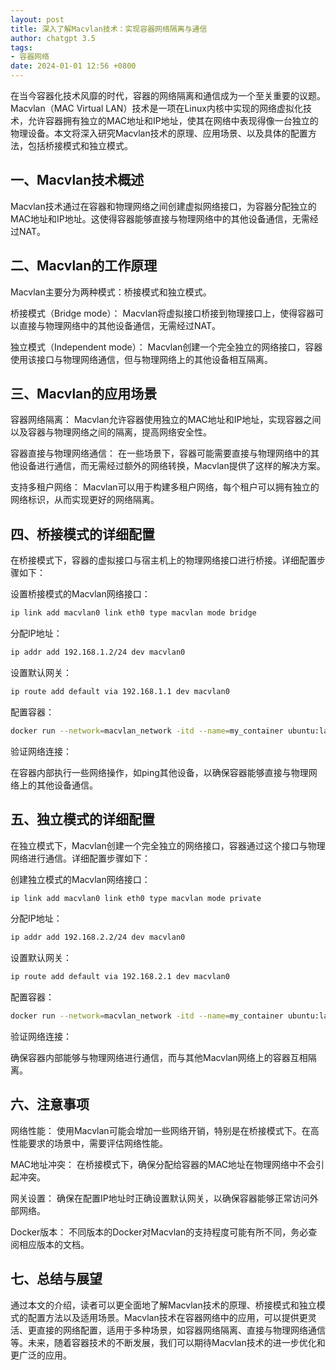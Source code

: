 ```yaml
---
layout: post
title: 深入了解Macvlan技术：实现容器网络隔离与通信
author: chatgpt 3.5
tags:
- 容器网络
date: 2024-01-01 12:56 +0800
---
```

在当今容器化技术风靡的时代，容器的网络隔离和通信成为一个至关重要的议题。Macvlan（MAC Virtual LAN）技术是一项在Linux内核中实现的网络虚拟化技术，允许容器拥有独立的MAC地址和IP地址，使其在网络中表现得像一台独立的物理设备。本文将深入研究Macvlan技术的原理、应用场景、以及具体的配置方法，包括桥接模式和独立模式。

## 一、Macvlan技术概述

Macvlan技术通过在容器和物理网络之间创建虚拟网络接口，为容器分配独立的MAC地址和IP地址。这使得容器能够直接与物理网络中的其他设备通信，无需经过NAT。

## 二、Macvlan的工作原理

Macvlan主要分为两种模式：桥接模式和独立模式。

桥接模式（Bridge mode）： Macvlan将虚拟接口桥接到物理接口上，使得容器可以直接与物理网络中的其他设备通信，无需经过NAT。

独立模式（Independent mode）： Macvlan创建一个完全独立的网络接口，容器使用该接口与物理网络通信，但与物理网络上的其他设备相互隔离。

## 三、Macvlan的应用场景

容器网络隔离： Macvlan允许容器使用独立的MAC地址和IP地址，实现容器之间以及容器与物理网络之间的隔离，提高网络安全性。

容器直接与物理网络通信： 在一些场景下，容器可能需要直接与物理网络中的其他设备进行通信，而无需经过额外的网络转换，Macvlan提供了这样的解决方案。

支持多租户网络： Macvlan可以用于构建多租户网络，每个租户可以拥有独立的网络标识，从而实现更好的网络隔离。

## 四、桥接模式的详细配置

在桥接模式下，容器的虚拟接口与宿主机上的物理网络接口进行桥接。详细配置步骤如下：

设置桥接模式的Macvlan网络接口：

```bash
ip link add macvlan0 link eth0 type macvlan mode bridge
```

分配IP地址：

```bash
ip addr add 192.168.1.2/24 dev macvlan0
```
设置默认网关：

```bash
ip route add default via 192.168.1.1 dev macvlan0
```

配置容器：

```bash
docker run --network=macvlan_network -itd --name=my_container ubuntu:latest
```

验证网络连接：

在容器内部执行一些网络操作，如ping其他设备，以确保容器能够直接与物理网络上的其他设备通信。

## 五、独立模式的详细配置

在独立模式下，Macvlan创建一个完全独立的网络接口，容器通过这个接口与物理网络进行通信。详细配置步骤如下：

创建独立模式的Macvlan网络接口：

```bash
ip link add macvlan0 link eth0 type macvlan mode private
```

分配IP地址：

```bash
ip addr add 192.168.2.2/24 dev macvlan0
```

设置默认网关：

```bash
ip route add default via 192.168.2.1 dev macvlan0
```

配置容器：

```bash
docker run --network=macvlan_network -itd --name=my_container ubuntu:latest
```

验证网络连接：

确保容器内部能够与物理网络进行通信，而与其他Macvlan网络上的容器互相隔离。

## 六、注意事项

网络性能： 使用Macvlan可能会增加一些网络开销，特别是在桥接模式下。在高性能要求的场景中，需要评估网络性能。

MAC地址冲突： 在桥接模式下，确保分配给容器的MAC地址在物理网络中不会引起冲突。

网关设置： 确保在配置IP地址时正确设置默认网关，以确保容器能够正常访问外部网络。

Docker版本： 不同版本的Docker对Macvlan的支持程度可能有所不同，务必查阅相应版本的文档。

## 七、总结与展望

通过本文的介绍，读者可以更全面地了解Macvlan技术的原理、桥接模式和独立模式的配置方法以及适用场景。Macvlan技术在容器网络中的应用，可以提供更灵活、更直接的网络配置，适用于多种场景，如容器网络隔离、直接与物理网络通信等。未来，随着容器技术的不断发展，我们可以期待Macvlan技术的进一步优化和更广泛的应用。

